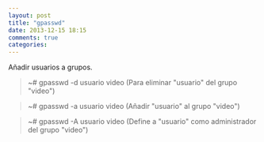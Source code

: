 ```yaml
---
layout: post
title: "gpasswd"
date: 2013-12-15 18:15
comments: true
categories: 
---
```

Añadir usuarios a grupos.

>~# gpasswd -d usuario video (Para eliminar "usuario" del grupo "video")

>~# gpasswd -a usuario video (Añadir "usuario" al grupo "video")

>~# gpasswd -A usuario video (Define a "usuario" como administrador del grupo "video")

